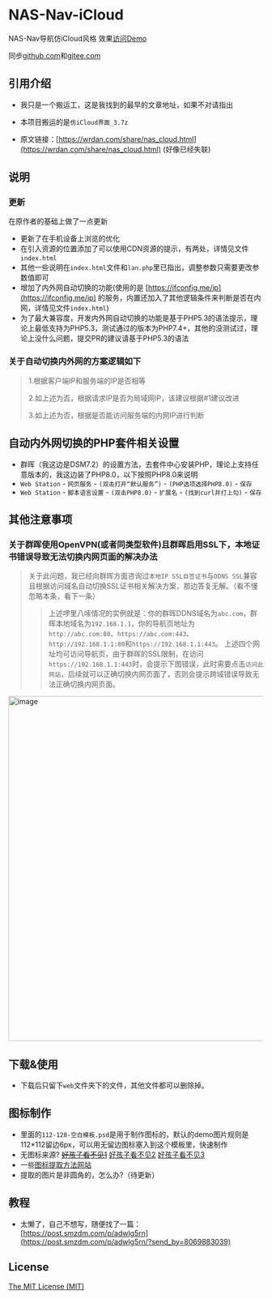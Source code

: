 # NAS-Nav-iCloud

NAS-Nav导航仿iCloud风格 效果[访问Demo](https://asundust.github.io/nav/)

同步[github.com](https://github.com/asundust/NAS-Nav-iCloud)和[gitee.com](https://gitee.com/asundust/NAS-Nav-iCloud)

## 引用介绍

- 我只是一个搬运工，这是我找到的最早的文章地址，如果不对请指出

- 本项目搬运的是`仿iCloud界面_3.7z`

- 原文链接：[https://wrdan.com/share/nas_cloud.html](https://wrdan.com/share/nas_cloud.html) (好像已经失联)

## 说明

### 更新
在原作者的基础上做了一点更新

- 更新了在手机设备上浏览的优化
- 在引入资源的位置添加了可以使用CDN资源的提示，有两处，详情见文件`index.html`
- 其他一些说明在`index.html`文件和`lan.php`里已指出，调整参数只需要更改参数值即可
- 增加了内外网自动切换的功能(使用的是 [https://ifconfig.me/ip](https://ifconfig.me/ip) 的服务，内置还加入了其他逻辑条件来判断是否在内网，详情见文件`index.html`)
- 为了最大兼容度，开发内外网自动切换的功能是基于PHP5.3的语法提示，理论上最低支持为PHP5.3，测试通过的版本为PHP7.4+，其他的没测试过，理论上没什么问题，提交PR的建议请基于PHP5.3的语法

### 关于自动切换内外网的方案逻辑如下

> 1.根据客户端IP和服务端的IP是否相等
> 
> 2.如上述为否，根据请求IP是否为局域网IP，该建议根据#1建议改进
> 
> 3.如上述为否，根据是否能访问服务端的内网IP进行判断

## 自动内外网切换的PHP套件相关设置

- 群晖（我这边是DSM7.2）的设置方法，去套件中心安装PHP，理论上支持任意版本的，我这边装了PHP8.0，以下按照PHP8.0来说明
- `Web Station` - `网页服务` - `(双击打开“默认服务”)` - `(PHP选项选择PHP8.0)` - `保存`
- `Web Station` - `脚本语言设置` - `(双击PHP8.0)` - `扩展名` - `(找到curl并打上勾)` - `保存`

## 其他注意事项

### 关于群晖使用OpenVPN(或者同类型软件)且群晖启用SSL下，本地证书错误导致无法切换内网页面的解决办法
> 关于此问题，我已经向群晖方面咨询过`本地IP SSL自签证书`与`DDNS SSL`兼容且根据访问域名自动切换SSL证书相关解决方案，那边答复无解。（看不懂忽略本条，看下一条） 
>> 上述啰里八嗦情况的实例就是：你的群晖DDNS域名为`abc.com`，群晖本地域名为`192.168.1.1`，你的导航页地址为`http://abc.com:80`、`https://abc.com:443`、`http://192.168.1.1:80`和`https://192.168.1.1:443`。
>> 上述四个网址均可访问导航页，由于群晖的SSL限制，在访问`https://192.168.1.1:443`时，会提示下图错误，此时需要点击`访问此网站`，后续就可以正确切换内网页面了，否则会提示跨域错误导致无法正确切换内网页面。
<img width="681" alt="image" src="https://github.com/asundust/NAS-Nav-iCloud/assets/6573979/41fcda87-0259-4962-8ed7-16be33a168d4">

## 下载&使用

- 下载后只留下`web`文件夹下的文件，其他文件都可以删除掉。

## 图标制作
- 里面的`112-128-空白模板.psd`是用于制作图标的，默认的demo图片规则是112*112留边6px，可以用无留边图标塞入到这个模板里，快速制作
- 无图标来源? [~~好孩子看不见1~~](http://zhangweijie.cn/hq-icon/) [好孩子看不见2](https://bendodson.com/projects/itunes-artwork-finder/) [好孩子看不见3](http://submit.icoicon.com/)
- 一些[图标提取方法网站](https://sspai.com/post/40682)
- 提取的图片是非圆角的，怎么办?（待更新）

## 教程
- 太懒了，自己不想写，随便找了一篇：[https://post.smzdm.com/p/adwlg5rn](https://post.smzdm.com/p/adwlg5rn/?send_by=8069883039)

## License
[The MIT License (MIT)](https://opensource.org/licenses/MIT)
